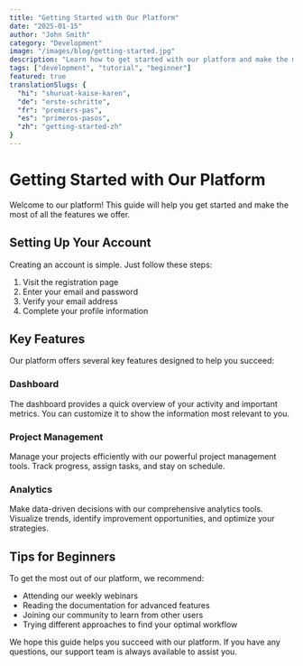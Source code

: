 ```yaml
---
title: "Getting Started with Our Platform"
date: "2025-01-15"
author: "John Smith"
category: "Development"
image: "/images/blog/getting-started.jpg"
description: "Learn how to get started with our platform and make the most of its features."
tags: ["development", "tutorial", "beginner"]
featured: true
translationSlugs: {
  "hi": "shuruat-kaise-karen",
  "de": "erste-schritte",
  "fr": "premiers-pas",
  "es": "primeros-pasos",
  "zh": "getting-started-zh"
}
---
```


# Getting Started with Our Platform

Welcome to our platform! This guide will help you get started and make the most of all the features we offer.

## Setting Up Your Account

Creating an account is simple. Just follow these steps:

1. Visit the registration page
2. Enter your email and password
3. Verify your email address
4. Complete your profile information

## Key Features

Our platform offers several key features designed to help you succeed:

### Dashboard

The dashboard provides a quick overview of your activity and important metrics. You can customize it to show the information most relevant to you.

### Project Management

Manage your projects efficiently with our powerful project management tools. Track progress, assign tasks, and stay on schedule.

### Analytics

Make data-driven decisions with our comprehensive analytics tools. Visualize trends, identify improvement opportunities, and optimize your strategies.

## Tips for Beginners

To get the most out of our platform, we recommend:

- Attending our weekly webinars
- Reading the documentation for advanced features
- Joining our community to learn from other users
- Trying different approaches to find your optimal workflow

We hope this guide helps you succeed with our platform. If you have any questions, our support team is always available to assist you.